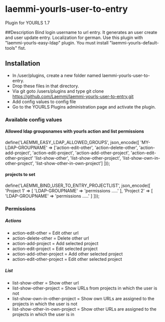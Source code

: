 # laemmi-yourls-user-to-entry
Plugin for YOURLS 1.7

##Description
Bind login username to url entry. It generates an user create and user update entry. Localization for german.
Use this plugin with "laemmi-yourls-easy-ldap" plugin.
You must install "laemmi-yourls-default-tools" fist.

## Installation
* In /user/plugins, create a new folder named laemmi-yourls-user-to-entry.
* Drop these files in that directory.
* Via git goto /users/plugins and type git clone https://github.com/Laemmi/laemmi-yourls-user-to-entry.git
* Add config values to config file
* Go to the YOURLS Plugins administration page and activate the plugin.

### Available config values
#### Allowed ldap groupsnames with yourls action and list permissions
define('LAEMMI_EASY_LDAP_ALLOWED_GROUPS', json_encode([
    'MY-LDAP-GROUPNAME' => ['action-edit-other', 'action-delete-other', 'action-add-project', 'action-edit-project', 'action-add-other-project', 'action-edit-other-project'
     'list-show-other', 'list-show-other-project', 'list-show-own-in-other-project', 'list-show-other-in-own-project']
]));
#### projects to set 
define('LAEMMI_BIND_USER_TO_ENTRY_PROJECTLIST', json_encode([
	'Project 1' => [
	    'LDAP-GROUPNAME' => 'permissions .....'
	],
	'Project 2' => [
        'LDAP-GROUPNAME' => 'permissions .....'
    ]
]));

### Permissions
##### Actions
* action-edit-other = Edit other url
* action-delete-other = Delete other url
* action-add-project = Add selected project
* action-edit-project = Edit selected project
* action-add-other-project = Add other selected project
* action-edit-other-project = Edit other selected project

##### List
* list-show-other = Show other url
* list-show-other-project = Show URLs from projects in which the user is not
* list-show-own-in-other-project = Show own URLs are assigned to the projects in which the user is not
* list-show-other-in-own-project = Show other URLs are assigned to the projects in which the user is in